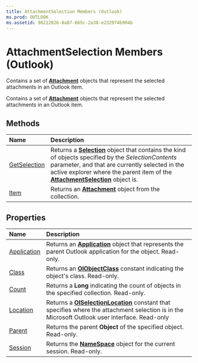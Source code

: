 ```yaml
---
title: AttachmentSelection Members (Outlook)
ms.prod: OUTLOOK
ms.assetid: 98212826-8a87-665c-2a38-e232974b904b
---
```



# AttachmentSelection Members (Outlook)
Contains a set of  **[Attachment](attachment-object-outlook.md)** objects that represent the selected attachments in an Outlook item.

Contains a set of  **[Attachment](attachment-object-outlook.md)** objects that represent the selected attachments in an Outlook item.


## Methods



|**Name**|**Description**|
|:-----|:-----|
|[GetSelection](attachmentselection-getselection-method-outlook.md)|Returns a  **[Selection](selection-object-outlook.md)** object that contains the kind of objects specified by the _SelectionContents_ parameter, and that are currently selected in the active explorer where the parent item of the **[AttachmentSelection](attachmentselection-object-outlook.md)** object is.|
|[Item](attachmentselection-item-method-outlook.md)|Returns an  **[Attachment](attachment-object-outlook.md)** object from the collection.|

## Properties



|**Name**|**Description**|
|:-----|:-----|
|[Application](attachmentselection-application-property-outlook.md)|Returns an  **[Application](application-object-outlook.md)** object that represents the parent Outlook application for the object. Read-only.|
|[Class](attachmentselection-class-property-outlook.md)|Returns an  **[OlObjectClass](olobjectclass-enumeration-outlook.md)** constant indicating the object's class. Read-only.|
|[Count](attachmentselection-count-property-outlook.md)|Returns a  **Long** indicating the count of objects in the specified collection. Read-only.|
|[Location](attachmentselection-location-property-outlook.md)|Returns a  **[OlSelectionLocation](olselectionlocation-enumeration-outlook.md)** constant that specifies where the attachment selection is in the Microsoft Outlook user interface. Read-only|
|[Parent](attachmentselection-parent-property-outlook.md)|Returns the parent  **Object** of the specified object. Read-only.|
|[Session](attachmentselection-session-property-outlook.md)|Returns the  **[NameSpace](namespace-object-outlook.md)** object for the current session. Read-only.|

